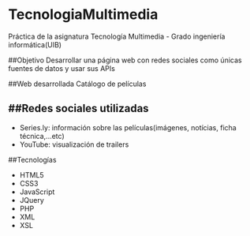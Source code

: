TecnologiaMultimedia
====================

Práctica de la asignatura Tecnología Multimedia - Grado ingeniería informática(UIB)

##Objetivo
Desarrollar una página web con redes sociales como únicas fuentes de datos y usar sus APIs

##Web desarrollada
Catálogo de películas

##Redes sociales utilizadas
---
- Series.ly: información sobre las películas(imágenes, notícias, ficha técnica,...etc)
- YouTube: visualización de trailers

##Tecnologías
- HTML5
- CSS3
- JavaScript
- JQuery
- PHP
- XML
- XSL
